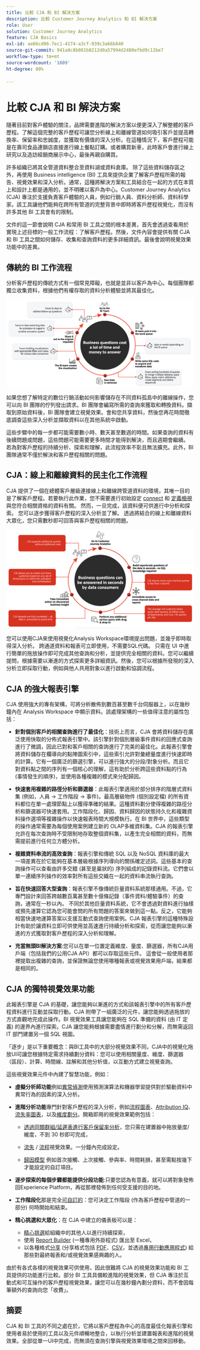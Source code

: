 ```yaml
---
title: 比較 CJA 和 BI 解決方案
description: 比較 Customer Journey Analytics 和 BI 解決方案
role: User
solution: Customer Journey Analytics
feature: CJA Basics
exl-id: ae66cd06-7ec1-4174-a3cf-939c3a66b840
source-git-commit: 941a8c8b081b8212d0a57994d2480efbd9c12be7
workflow-type: tm+mt
source-wordcount: '1609'
ht-degree: 80%

---
```


# 比較 CJA 和 BI 解決方案

隨著目前對客戶體驗的關注，品牌需要進階的解決方案以便更深入了解整體的客戶歷程。了解這個完整的客戶歷程可讓您分析線上和離線管道如何吸引客戶並提高轉換率、保留率和忠誠度，並獲取有價值的深入分析。在這種情況下，客戶歷程可能是在壽司食品連鎖店直接進行線上餐點訂購。或者購買新車，此時客戶會進行線上研究以及造訪經銷商展示中心，最後再親自購買。

許多組織已將其全管道資料整合至資料湖或資料倉庫。 除了這些資料儲存區之外，再使用 Business intelligence (BI) 工具來提供企業了解客戶歷程所需的報告、視覺效果和深入分析。通常，這種將解決方案和工具結合在一起的方式在本質上和設計上都是通用的，並不明確以客戶為中心。Customer Journey Analytics (CJA) 專注於支援負責客戶體驗的人員，例如行銷人員、資料分析師、資料科學家。該工具讓他們能夠在跨所有管道的完整背景中即時將客戶歷程視覺化，而沒有許多其他 BI 工具會有的限制。

文件的這一節會說明 CJA 和常用 BI 工具之間的根本差異，首先會透過查看用於實現上述目標的一般工作流程：了解客戶歷程。然後，文件內容會提供有關 CJA 和 BI 工具之間如何儲存、收集和查詢資料的更多詳細資訊。最後會說明視覺效果功能中的差異。

## 傳統的 BI 工作流程

分析客戶歷程的傳統方式有一個常見障礙，也就是並非以客戶為中心。每個團隊都獨立收集資料，根據他們有權存取的資料分析體驗並將其最佳化。

![傳統的 BI 工作流程](./assets/biworkflow.png)

如果您想了解特定的數位行銷活動如何影響儲存在不同資料孤島中的離線操作，您可以向 BI 團隊的佇列發出請求。BI 團隊會編寫所需的查詢來獲取和轉換資料。擷取到原始資料後，BI 團隊會建立視覺效果。會和您共享資料，然後您再花時間徹底調查這些深入分析並擷取資料以在其他系統中啟動。

這些步驟中的每一步都可能需要數小時、數天甚至數週的時間。如果查詢的資料有後續問題或問題，這些問題可能需要更多時間才能得到解決，而且週期會繼續。 若為對客戶歷程的持續分析、探索和理解，此流程效率不彰且無法擴充。此外，BI 團隊通常不僅於解決和客戶歷程相關的問題。

## CJA：線上和離線資料的民主化工作流程

CJA 提供了一個在總體客戶層級連接線上和離線跨管道資料的環境，其唯一目的是了解客戶歷程。若要執行此作業，您不需要進行初始設定 [connect](/help/connections/overview.md) 和 [定義檢視](/help/data-views/data-views.md) 與您符合相關資格的資料有關。 然而，一旦完成，該資料便可供進行中分析和探索。 您可以逐步獲得客戶歷程的深入分析並了解。 透過將結合的線上和離線資料大眾化，您只需數秒即可回答與客戶歷程相關的問題。

![CJA 工作流程](./assets/cjaworkflow.png)

您可以使用CJA來使用視覺化Analysis Workspace環境提出問題，並幾乎即時取得深入分析。 跨通道資料和報表可立即使用，不需要SQL代碼。 只需在 UI 中進行簡單的拖放操作即可完成其他查詢和分析，並提供完全相關的資料。您可以繼續提問，根據需要以漸進的方式探索更多詳細資訊。然後，您可以根據所發現的深入分析立即採取行動，例如與他人共用對象以進行啟動和協調流程。

## CJA 的強大報表引擎

CJA 使用強大的專有架構，可將分析散佈到數百甚至數千台伺服器上，以在幾秒鐘內在 Analysis Workspace 中顯示資料。該處理架構的一些值得注意的屬性包括：

* **針對個別客戶的相關查詢進行了最佳化**：技術上而言，CJA 會將資料儲存在廣泛使用快取的分佈式報表引擎中。該引擎針對個別層級事件資料的回應式查詢進行了微調，因此已對和客戶相關的查詢進行了完美的最佳化。此報表引擎會將資料儲存在欄導向的點陣圖索引中，這些索引允許對彙總量度進行快速即時的計算。它有一個廣泛的篩選引擎，可以進行強大的分段/對象分析。而且它對資料點之間的序列有一個核心的理解，這有助於分析跨這些資料點的行為 (事情發生的順序)，並使用各種複雜的模式來分配歸因。

* **快速套用複雜的路徑分析和篩選器**：此報表引擎適用於部分排序的階層式資料集 (例如，人員 -> 工作階段 -> 事件)。最高層級物件 (個別設定檔) 的所有資料都位在單一處理節點上以獲得準確的結果。這種資料劃分使得複雜的路徑分析和篩選器可快速套用。工作階段化、歸因、資料歸因的狀態持久化和複雜資料操作選項等複雜操作以快速報表時間大規模執行。在 BI 世界中，這些類型的操作通常需要為每個使用案例建立新的 OLAP多維資料集。CJA 的報表引擎允許在每次查詢時不受限制地存取整個資料集，以產生完全相關的資料，而無需提前進行任何立方體分析。

* **複雜資料串流的高效查詢**：報表引擎和傳統 SQL 以及 NoSQL 資料庫的最大一項差異在於它能夠在基本層級根據序列導向的關係確定述詞。這些基本的查詢操作可以查看由許多交錯 (甚至是巢狀的) 序列組成的記錄資料流。它們會以單一連續序列操作的效率對所有這些交織在一起的資料串流執行查詢。

* **旨在快速回答大型查詢**：報表引擎不像傳統巨量資料系統那樣通用。不過，它專門設計來回答跨越數百萬甚至數十億條記錄（事件資料/體驗事件）的查詢，通常在一秒以內。 不同於其他巨量資料系統，它不會透過對資料進行抽樣或預先運算它認為您可能會問的所有問題的答案來做到這一點。反之，它能夠相當快速地運算答案以支援互動式查詢使用案例。CJA 報表引擎的這種特殊設計有助於讓資料立即可供使用並高速進行持續分析和探索，從而讓您能夠以漸進的方式獲取對客戶歷程的深入分析和理解。

* **充當無頭BI解決方案**:您可以在單一位置定義維度、量度、篩選器，所有CJA用戶端（包括我們的公用CJA API）都可以存取這些元件。 這會從一般使用者那裡提取出複雜的查詢，並保證無論您使用哪種報表或視覺效果用戶端，結果都是相同的。

## CJA 的獨特視覺效果功能

此報表引擎是 CJA 的基礎，讓您能夠以漸進的方式和該報表引擎中的所有客戶歷程資料進行互動並採取行動。CJA 附帶了一組廣泛的元件，讓您能夠透過拖放的方式直觀地完成此操作。BI 視覺效果工具讓您能夠在 SQL 準備的資料 (由 IT 定義) 的邊界內進行探索。CJA 讓您能夠根據需要盡情進行劃分和分解，而無需返回 IT 部門建置另一個 SQL 視圖。

「逐步」是以下重要概念：與BI工具中的大部分視覺效果不同，CJA中的視覺化拖放UI可讓您根據特定需求持續劃分資料：您可以使用相關量度、維度、篩選器（區段）、計算、時間線、註解和其他分析值，以互動方式建立視覺查詢。

這些視覺效果元件中內建了智慧功能，例如：

* **虛擬分析師功能**&#x200B;例如[異常偵測](/help/analysis-workspace/virtual-analyst/c-anomaly-detection/anomaly-detection.md)使用預測演算法和機器學習提供對於驅動資料中異常行為的因素的深入分析。

* **進階分析功能**&#x200B;專門針對客戶歷程的深入分析，例如[流程圖表](/help/analysis-workspace/visualizations/c-flow/flow.md)、[Attribution IQ](/help/analysis-workspace/attribution/overview.md)、[流失率圖表](/help/analysis-workspace/visualizations/fallout/fallout-flow.md)，以及[維度劃分](/help/components/dimensions/t-breakdown-fa.md)。開箱即用的視覺效果範例包括：

   * [透過同類群組/延遲表進行客戶保留率分析](/help/analysis-workspace/visualizations/cohort-table/cohort-use-cases.md)，您只需在建置器中拖放量度/維度，不到 30 秒即可完成，

   * [流失](/help/analysis-workspace/visualizations/fallout/configuring-fallout.md) / [流程](/help/analysis-workspace/visualizations/c-flow/create-flow.md)視覺效果。一分鐘內完成設定。

   * [歸因模型](/help/analysis-workspace/attribution/algorithmic.md) 例如首次接觸、上次接觸、參與率、時間耗損，甚至需點按幾下才能設定的自訂項目。

* **逐步探索的每個步驟都能提供分段功能**:只要您認為有意義，就可以將對象發佈回Experience Platform，再從那裡發佈到任何受支援的目的地。

* **工作階段化**&#x200B;那是完全[可自訂的](/help/data-views/component-settings/persistence.md)：您可決定工作階段 (作為客戶歷程中管道的一部分) 何時開始和結束。

* **精心挑選和大眾化**：在 CJA 中建立的儀表板可以是：

   * [精心挑選](/help/analysis-workspace/curate-share/curate.md)給組織中的其他人以進行持續探索，
   * 使用 [Report Builder](/help/report-builder/report-buider-overview.md) (一種專用外掛程式) 匯出至 Excel，
   * 以各種格式[分享](/help/analysis-workspace/curate-share/share-projects.md) (分享格式包括 [PDF](/help/analysis-workspace/curate-share/download-send.md)、[CSV](/help/analysis-workspace/curate-share/download-send.md)，並透過[專用行動應用程式](/help/mobile-app/home.md)) 給那些對最終報表和/或視覺效果感興趣的人。

由於有各式各樣的視覺效果可供使用，因此很難將 CJA 的視覺效果功能和 BI 工具提供的功能進行比較。部分 BI 工具具備較進階的視覺效果，但 CJA 專注於互動式和可互操作的客戶歷程視覺效果，讓您可以在幾秒鐘內劃分資料，而不會因每筆額外的查詢向您「收費」。


## 摘要

CJA 和 BI 工具的不同之處在於，它將以客戶歷程為中心的高度最佳化報表引擎和使用者易於使用的工具以及元件順暢地整合，以執行分析並建置報表和進階的視覺效果。全部從單一UI中完成，而無須在查詢引擎與視覺效果環境之間來回移動。
